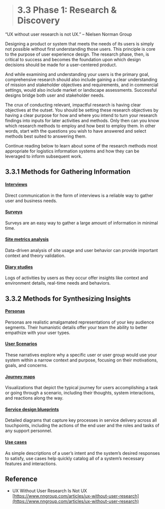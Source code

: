 > # **3.3** Phase 1: Research & Discovery

“UX without user research is not UX.” – Nielsen Norman Group

Designing a product or system that meets the needs of its users is simply not possible without first understanding those users. This principle is core to the purpose of user experience design. The research phase, then, is critical to success and becomes the foundation upon which design decisions should be made for a user-centered product.

And while examining and understanding your users is the primary goal, comprehensive research should also include gaining a clear understanding of mission and stakeholder objectives and requirements, and in commercial settings, would also include market or landscape assessments. Successful designs bridge both user and stakeholder needs.

The crux of conducting relevant, impactful research is having clear objectives at the outset. You should be setting these research objectives by having a clear purpose for how and where you intend to turn your research findings into inputs for later activities and methods. Only then can you know which research methods to employ and how best to employ them. In other words, start with the questions you wish to have answered and select methods best suited to answering them.

Continue reading below to learn about some of the research methods most appropriate for logistics information systems and how they can be leveraged to inform subsequent work.

## 3.3.1 Methods for Gathering Information

#### [Interviews](3-3-1-1-interviews.md)

Direct communication in the form of interviews is a reliable way to gather user and business needs.

#### [Surveys](3-3-1-2-surveys.md)

Surveys are an easy way to gather a large amount of information in minimal time.

#### [Site metrics analysis](3-3-1-3-metrics.md)

Data-driven analysis of site usage and user behavior can provide important context and theory validation.

#### [Diary studies](3-3-1-4-diary.md)

Logs of activities by users as they occur offer insights like context and environment details, real-time needs and behaviors.

## 3.3.2 Methods for Synthesizing Insights

#### [Personas](3-3-2-1-personas.md)

Personas are realistic amalgamated representations of your key audience segments. Their humanistic details offer your team the ability to better empathize with your user types.

#### [User Scenarios](3-3-2-2-scenarios.md)

These narratives explore why a specific user or user group would use your system within a narrow context and purpose, focusing on their motivations, goals, and concerns.

#### [Journey maps](3-3-2-3-journey.md)

Visualizations that depict the typical journey for users accomplishing a task or going through a scenario, including their thoughts, system interactions, and reactions along the way.

#### [Service design blueprints](3-3-2-4-blueprints.md)

Detailed diagrams that capture key processes in service delivery across all touchpoints, including the actions of the end user and the roles and tasks of any support personnel.

#### [Use cases](3-3-2-5-usecase.md)

As simple descriptions of a user’s intent and the system’s desired responses to satisfy, use cases help quickly catalog all of a system’s necessary features and interactions.

## Reference

- UX Without User Research Is Not UX [https://www.nngroup.com/articles/ux-without-user-research](https://www.nngroup.com/articles/ux-without-user-research)